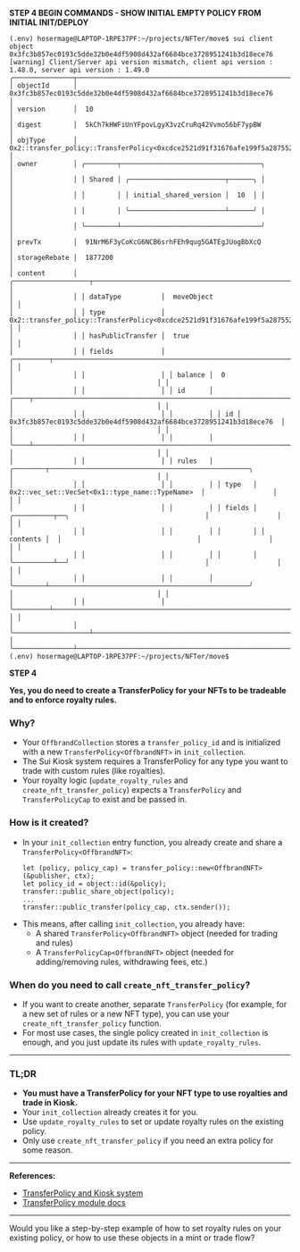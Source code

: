 **STEP 4 BEGIN COMMANDS - SHOW INITIAL EMPTY POLICY FROM INITIAL INIT/DEPLOY**

```
(.env) hosermage@LAPTOP-1RPE37PF:~/projects/NFTer/move$ sui client object 0x3fc3b857ec0193c5dde32b0e4df5908d432af6684bce3728951241b3d18ece76
[warning] Client/Server api version mismatch, client api version : 1.48.0, server api version : 1.49.0
╭───────────────┬────────────────────────────────────────────────────────────────────────────────────────────────────────────────────────────────────────────────────────╮
│ objectId      │  0x3fc3b857ec0193c5dde32b0e4df5908d432af6684bce3728951241b3d18ece76                                                                                    │
│ version       │  10                                                                                                                                                    │
│ digest        │  5kCh7kHWFiUnYFpovLgyX3vzCruRq42Vvmo56bF7ypBW                                                                                                          │
│ objType       │  0x2::transfer_policy::TransferPolicy<0xcdce2521d91f31676afe199f5a28755289740dd6d73bf40e74b2eed4fa09805f::nfter::OffbrandNFT>                          │
│ owner         │ ╭────────┬───────────────────────────────────╮                                                                                                         │
│               │ │ Shared │ ╭────────────────────────┬──────╮ │                                                                                                         │
│               │ │        │ │ initial_shared_version │  10  │ │                                                                                                         │
│               │ │        │ ╰────────────────────────┴──────╯ │                                                                                                         │
│               │ ╰────────┴───────────────────────────────────╯                                                                                                         │
│ prevTx        │  91NrM6F3yCoKcG6NCB6srhFEh9qug5GATEgJUogBbXcQ                                                                                                          │
│ storageRebate │  1877200                                                                                                                                               │
│ content       │ ╭───────────────────┬────────────────────────────────────────────────────────────────────────────────────────────────────────────────────────────────╮ │
│               │ │ dataType          │  moveObject                                                                                                                    │ │
│               │ │ type              │  0x2::transfer_policy::TransferPolicy<0xcdce2521d91f31676afe199f5a28755289740dd6d73bf40e74b2eed4fa09805f::nfter::OffbrandNFT>  │ │
│               │ │ hasPublicTransfer │  true                                                                                                                          │ │
│               │ │ fields            │ ╭─────────┬───────────────────────────────────────────────────────────────────────────────╮                                    │ │
│               │ │                   │ │ balance │  0                                                                            │                                    │ │
│               │ │                   │ │ id      │ ╭────┬──────────────────────────────────────────────────────────────────────╮ │                                    │ │
│               │ │                   │ │         │ │ id │  0x3fc3b857ec0193c5dde32b0e4df5908d432af6684bce3728951241b3d18ece76  │ │                                    │ │
│               │ │                   │ │         │ ╰────┴──────────────────────────────────────────────────────────────────────╯ │                                    │ │
│               │ │                   │ │ rules   │ ╭────────┬──────────────────────────────────────────────────╮                 │                                    │ │
│               │ │                   │ │         │ │ type   │  0x2::vec_set::VecSet<0x1::type_name::TypeName>  │                 │                                    │ │
│               │ │                   │ │         │ │ fields │ ╭──────────┬──╮                                  │                 │                                    │ │
│               │ │                   │ │         │ │        │ │ contents │  │                                  │                 │                                    │ │
│               │ │                   │ │         │ │        │ ╰──────────┴──╯                                  │                 │                                    │ │
│               │ │                   │ │         │ ╰────────┴──────────────────────────────────────────────────╯                 │                                    │ │
│               │ │                   │ ╰─────────┴───────────────────────────────────────────────────────────────────────────────╯                                    │ │
│               │ ╰───────────────────┴────────────────────────────────────────────────────────────────────────────────────────────────────────────────────────────────╯ │
╰───────────────┴────────────────────────────────────────────────────────────────────────────────────────────────────────────────────────────────────────────────────────╯
(.env) hosermage@LAPTOP-1RPE37PF:~/projects/NFTer/move$
```

**STEP 4**

**Yes, you do need to create a TransferPolicy for your NFTs to be tradeable and to enforce royalty rules.**

### Why?

- Your `OffbrandCollection` stores a `transfer_policy_id` and is initialized with a new `TransferPolicy<OffbrandNFT>` in `init_collection`.
- The Sui Kiosk system requires a TransferPolicy for any type you want to trade with custom rules (like royalties).
- Your royalty logic (`update_royalty_rules` and `create_nft_transfer_policy`) expects a `TransferPolicy` and `TransferPolicyCap` to exist and be passed in.

### How is it created?

- In your `init_collection` entry function, you already create and share a `TransferPolicy<OffbrandNFT>`:
  ```move
  let (policy, policy_cap) = transfer_policy::new<OffbrandNFT>(&publisher, ctx);
  let policy_id = object::id(&policy);
  transfer::public_share_object(policy);
  ...
  transfer::public_transfer(policy_cap, ctx.sender());
  ```
- This means, after calling `init_collection`, you already have:
  - A shared `TransferPolicy<OffbrandNFT>` object (needed for trading and rules)
  - A `TransferPolicyCap<OffbrandNFT>` object (needed for adding/removing rules, withdrawing fees, etc.)

### When do you need to call `create_nft_transfer_policy`?

- If you want to create another, separate `TransferPolicy` (for example, for a new set of rules or a new NFT type), you can use your `create_nft_transfer_policy` function.
- For most use cases, the single policy created in `init_collection` is enough, and you just update its rules with `update_royalty_rules`.

---

### TL;DR

- **You must have a TransferPolicy for your NFT type to use royalties and trade in Kiosk.**
- Your `init_collection` already creates it for you.
- Use `update_royalty_rules` to set or update royalty rules on the existing policy.
- Only use `create_nft_transfer_policy` if you need an extra policy for some reason.

---

**References:**

- [TransferPolicy and Kiosk system](https://github.com/sui-foundation/sui-move-intro-course/blob/374a71bdbb95514d69f71e56ce607f543126ef8d/unit-five/lessons/5_transfer_policy.md)
- [TransferPolicy module docs](https://github.com/MystenLabs/sui/blob/7214872434b3b0578fccc4d3e468371855a4ecf8/crates/sui-framework/docs/sui/transfer_policy.md)

---

Would you like a step-by-step example of how to set royalty rules on your existing policy, or how to use these objects in a mint or trade flow?
